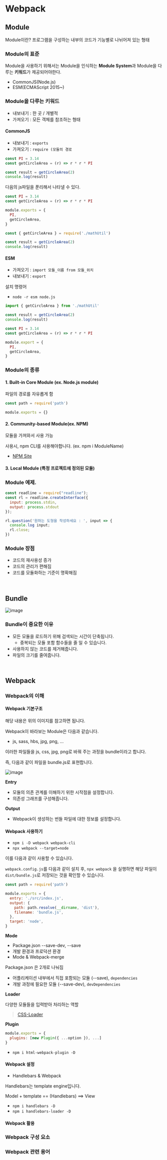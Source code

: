 # Webpack

## Module

Module이란? 프로그램을 구성하는 내부의 코드가 기능별로 나뉘어져 있는 형태

### Module의 표준

Module을 사용하기 위해서는 Module을 인식하는 **Module System**과 Module을 다루는 **키워드**가 제공되어야한다.

- CommonJS(Node.js)
- ESM(ECMAScript 2015~)

### Module을 다루는 키워드

- 내보내기 : 한 곳 / 개별적
- 가져오기 : 모든 객체를 참조하는 형태

#### CommonJS

- 내보내기 : `exports`
- 가져오기 : `require (모듈의 경로`

```js
const PI = 3.14
const getCircleArea = (r) => r * r * PI

const result = getCircleArea(2)
console.log(result)
```

다음의 js파일을 푼리해서 나타낼 수 있다.

```js
const PI = 3.14
const getCircleArea = (r) => r * r * PI

module.exports = {
  PI,
  getCircleArea,
}
```

```js
const { getCircleArea } = require('./mathUtil')

const result = getCircleArea(2)
console.log(result)
```

#### ESM

- 가져오기 : `import 모듈_이름 from 모듈_위치`
- 내보내기 : `export`

설치 명령어

- `node -r esm node.js`

```js
import { getCircleArea } from './mathUtil'

const result = getCircleArea(2)
console.log(result)
```

```js
const PI = 3.14
const getCircleArea = (r) => r * r * PI

module.export = {
  PI,
  getCircleArea,
}
```

### Module의 종류

#### 1. Built-in Core Module (ex. Node.js module)

파일의 경로를 자유롭게 함

```js
const path = require('path')

module.exports = {}
```

#### 2. Community-based Module(ex. NPM)

모듈을 가져와서 사용 가능

사용시, npm CLI를 사용해야합니다. (ex. npm i ModuleName)

- [NPM Site](https://www.npmjs.com/)

#### 3. Local Module (특정 프로젝트에 정의된 모듈)

### Module 예제.

```js
const readline = require("readline");
const rl = readline.createInterface({
  input: process.stdin,
  output: process.stdout
});

rl.question('원하는 도형을 작성하세요 : ', input => {
  console.log input;
  rl.close;
})
```

### Module 장점

- 코드의 재사용성 증가
- 코드의 관리가 편해짐
- 코드를 모듈화하는 기준이 명확해짐

<br/>

## Bundle

![image](https://user-images.githubusercontent.com/42582516/112001504-5f7cc380-8b62-11eb-8e81-05c6406f0fcc.png)

### Bundle이 중요한 이유

- 모든 모듈을 로드하기 위해 검색되는 시간이 단축됩니다.
  - 중복되는 모듈 포함 함수들을 줄 일 수 있습니다.
- 사용하지 않는 코드를 제거해줍니다.
- 파일의 크기를 줄여줍니다.

<br/>

## Webpack

### Webpack의 이해

#### Webpack 기본구조

해당 내용은 위의 이미지를 참고하면 됩니다.

Webpack이 바라보는 Module은 다음과 같습니다.

- js, sass, hbs, jpg, png, ...

이러한 파일들을 js, css, jpg, png로 바꿔 주는 과정을 bundle이라고 합니다.

즉, 다음과 같이 파일을 bundle.js로 표현합니다.

![image](https://user-images.githubusercontent.com/42582516/112002511-4f191880-8b63-11eb-899c-1ea9ff9508dd.png)

**Entry**

- 모듈의 의존 관계를 이해하기 위한 시작점을 설정합니다.
- 의존성 그래프를 구성해줍니다.

**Output**

- Webpack이 생성하는 번들 파일에 대한 정보를 설정합니다.

#### Webpack 사용하기

- `npm i -D webpack webpack-cli`
- `npx webpack --target=node`

이를 다음과 같이 사용할 수 있습니다.

`webpack.config.js`를 다음과 같이 설치 후, `npx webpack` 을 실행하면 해당 파일이 `dist/bundle.js`로 저장되는 것을 확인할 수 있습니다.

```js
const path = require('path')

module.exports = {
  entry: './src/index.js',
  output: {
    path: path.resolve(__dirname, 'dist'),
    filename: 'bundle.js',
  },
  target: 'node',
}
```

**Mode**

- Package.json --save-dev, --save
- 개발 환경과 프로덕션 환경
- Mode & Webpack-merge

Package.json 은 2개로 나눠짐

- 어플리케이션 내부에서 직접 포함되는 모듈 (--save), `dependencies`
- 개발 과정에 필요한 모듈 (--save-dev), `devDependencies`

**Loader**

다양한 모듈들을 입력받아 처리하는 역할

> [CSS-Loader](https://github.com/webpack-contrib/css-loader)

**Plugin**

```js
module.exports = {
  plugins: [new Plugin({ ...option }), ...]
}
```

- `npm i html-webpack-plugin -D`

#### Webpack 설정

- Handlebars & Webpack

Handlebars는 template engine입니다.

Model + template == (Handlebars) ==> View

- `npm i handlebars -D`
- `npm i handlebars-loader -D`

#### Webpack 활용

### Webpack 구성 요소

### Webpack 관련 용어
